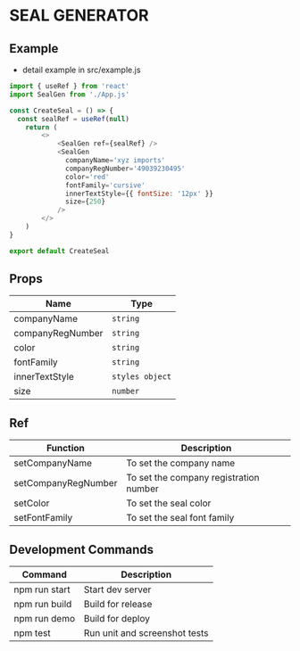 # SEAL GENERATOR

## Example

- detail example in src/example.js

```js
import { useRef } from 'react'
import SealGen from './App.js'

const CreateSeal = () => {
  const sealRef = useRef(null)
    return (
        <>
            <SealGen ref={sealRef} />
            <SealGen
              companyName='xyz imports'
              companyRegNumber='49039230495'
              color='red'
              fontFamily='cursive'
              innerTextStyle={{ fontSize: '12px' }}
              size={250}
            />
        </>
    )
}

export default CreateSeal
```

## Props

| Name  | Type |
| ------------- | ------------- |
| companyName  | `string`  |
| companyRegNumber  | `string`  |
| color  | `string`  |
| fontFamily  | `string`  |
| innerTextStyle  | `styles object`  |
| size  | `number`  |

## Ref

| Function  | Description |
| ------------- | ------------- |
| setCompanyName  | To set the company name  |
| setCompanyRegNumber  | To set the company registration number  |
| setColor  | To set the seal color  |
| setFontFamily  | To set the seal font family  |

## Development Commands

| Command  | Description |
| ------------- | ------------- |
| npm run start  | Start dev server  |
| npm run build  | Build for release  |
| npm run demo  | Build for deploy  |
| npm test | Run unit and screenshot tests |
